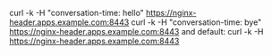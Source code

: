 curl -k -H "conversation-time: hello" https://nginx-header.apps.example.com:8443
curl -k -H "conversation-time: bye" https://nginx-header.apps.example.com:8443
and default:
curl -k -H https://nginx-header.apps.example.com:8443